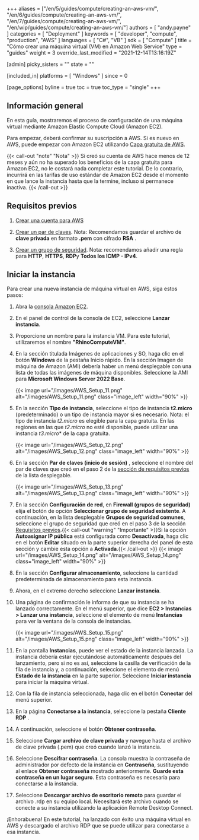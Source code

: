 ﻿+++
aliases = ["/en/5/guides/compute/creating-an-aws-vm/", "/en/6/guides/compute/creating-an-aws-vm/", "/en/7/guides/compute/creating-an-aws-vm/", "/en/wip/guides/compute/creating-an-aws-vm/"]
authors = [ "andy.payne" ]
categories = [ "Deployment" ]
keywords = [ "developer", "compute", "production", "AWS" ]
languages = [ "C#", "VB" ]
sdk = [ "Compute" ]
title = "Cómo crear una máquina virtual (VM) en Amazon Web Service"
type = "guides"
weight = 3
override_last_modified = "2021-12-14T13:16:19Z"

[admin]
picky_sisters = ""
state = ""

[included_in]
platforms = [ "Windows" ]
since = 0

[page_options]
byline = true
toc = true
toc_type = "single"
+++

## Información general

En esta guía, mostraremos el proceso de configuración de una máquina virtual mediante Amazon Elastic Compute Cloud (Amazon EC2). 

Para empezar, deberá confirmar su suscripción a AWS. Si es nuevo en AWS, puede empezar con Amazon EC2 utilizando [Capa gratuita de AWS](https://aws.amazon.com/free/?all-free-tier.sort-by=item.additionalFields.SortRank&all-free-tier.sort-order=asc&awsf.Free%20Tier%20Types=*all&awsf.Free%20Tier%20Categories=*all). 

{{< call-out "note" "Nota" >}}
Si creó su cuenta de AWS hace menos de 12 meses y aún no ha superado los beneficios de la capa gratuita para Amazon EC2, no le costará nada completar este tutorial. De lo contrario, incurrirá en las tarifas de uso estándar de Amazon EC2 desde el momento en que lance la instancia hasta que la termine, incluso si permanece inactiva.
{{< /call-out >}}

## Requisitos previos

1. [Crear una cuenta para AWS](https://docs.aws.amazon.com/AWSEC2/latest/WindowsGuide/get-set-up-for-amazon-ec2.html#sign-up-for-aws)

1. [Crear un par de claves](https://docs.aws.amazon.com/AWSEC2/latest/WindowsGuide/get-set-up-for-amazon-ec2.html#create-a-key-pair). Nota: Recomendamos guardar el archivo de **clave privada** en formato **.pem** con cifrado **RSA** .

1. [Crear un grupo de seguridad](https://docs.aws.amazon.com/AWSEC2/latest/WindowsGuide/get-set-up-for-amazon-ec2.html#create-a-base-security-group). Nota: recomendamos añadir una regla para **HTTP**, **HTTPS**, **RDP**y **Todos los ICMP - IPv4**.

## Iniciar la instancia

Para crear una nueva instancia de máquina virtual en AWS, siga estos pasos:

1. Abra la [consola Amazon EC2](https://console.aws.amazon.com/ec2/).

1. En el panel de control de la consola de EC2, seleccione **Lanzar instancia**.

1. Proporcione un nombre para la instancia VM. Para este tutorial, utilizaremos el nombre **"RhinoComputeVM"**.

1. En la sección titulada Imágenes de aplicaciones y SO, haga clic en el botón **Windows** de la pestaña Inicio rápido. En la sección Imagen de máquina de Amazon (AMI) debería haber un menú desplegable con una lista de todas las imágenes de máquina disponibles. Seleccione la AMI para **Microsoft Windows Server 2022 Base**.</p>
{{< image url="/images/AWS_Setup_11.png" alt="/images/AWS_Setup_11.png" class="image_left" width="90%" >}}

1. En la sección **Tipo de instancia**, seleccione el tipo de instancia **t2.micro** (predeterminado) o un tipo de instancia mayor si es necesario. Nota: el tipo de instancia *t2.micro* es elegible para la capa gratuita. En las regiones en las que *t2.micro* no esté disponible, puede utilizar una instancia *t3.micro** de la capa gratuita.</p>
{{< image url="/images/AWS_Setup_12.png" alt="/images/AWS_Setup_12.png" class="image_left" width="90%" >}}

1. En la sección **Par de claves (inicio de sesión)** , seleccione el nombre del par de claves que creó en el paso 2 de la [sección de requisitos previos](../creating-an-aws-vm/#prerequisites) de la lista desplegable.</p>
{{< image url="/images/AWS_Setup_13.png" alt="/images/AWS_Setup_13.png" class="image_left" width="90%" >}}

1. En la sección **Configuración de red**, en **Firewall (grupos de seguridad)** elija el botón de opción **Seleccionar grupo de seguridad existente**. A continuación, en la lista desplegable **Grupos de seguridad comunes**, seleccione el grupo de seguridad que creó en el paso 3 de la sección [Requisitos previos](../creating-an-aws-vm/#prerequisites).{{< call-out "warning" "Importante" >}}Si la opción **Autoasignar IP pública** está configurada como **Desactivada**, haga clic en el botón **Editar** situado en la parte superior derecha del panel de esta sección y cambie esta opción a **Activada**.{{< /call-out >}}
{{< image url="/images/AWS_Setup_14.png" alt="/images/AWS_Setup_14.png" class="image_left" width="90%" >}}

1. En la sección **Configurar almacenamiento**, seleccione la cantidad predeterminada de almacenamiento para esta instancia.

1. Ahora, en el extremo derecho seleccione **Lanzar instancia**.

1. Una página de confirmación le informa de que su instancia se ha lanzado correctamente. En el menú superior, que dice **EC2 > Instancias > Lanzar una instancia**, seleccione el elemento de menú **Instancias** para ver la ventana de la consola de instancias.</p>
{{< image url="/images/AWS_Setup_15.png" alt="/images/AWS_Setup_15.png" class="image_left" width="90%" >}}

1. En la pantalla **Instancias**, puede ver el estado de la instancia lanzada. La instancia debería estar ejecutándose automáticamente después del lanzamiento, pero si no es así, seleccione la casilla de verificación de la fila de instancia y, a continuación, seleccione el elemento de menú **Estado de la instancia** en la parte superior. Seleccione **Iniciar instancia** para iniciar la máquina virtual.

1. Con la fila de instancia seleccionada, haga clic en el botón **Conectar** del menú superior.

1. En la página **Conectarse a la instancia**, seleccione la pestaña **Cliente RDP** .

1. A continuación, seleccione el botón **Obtener contraseña**.

1. Seleccione **Cargar archivo de clave privada** y navegue hasta el archivo de clave privada (.pem) que creó cuando lanzó la instancia.

1. Seleccione **Descifrar contraseña**. La consola muestra la contraseña de administrador por defecto de la instancia en **Contraseña**, sustituyendo al enlace **Obtener contraseña** mostrado anteriormente. **Guarde esta contraseña en un lugar seguro**. Esta contraseña es necesaria para conectarse a la instancia.

1. Seleccione **Descargar archivo de escritorio remoto** para guardar el archivo .rdp en su equipo local. Necesitará este archivo cuando se conecte a su instancia utilizando la aplicación Remote Desktop Connect.

¡Enhorabuena! En este tutorial, ha lanzado con éxito una máquina virtual en AWS y descargado el archivo RDP que se puede utilizar para conectarse a esa instancia.
